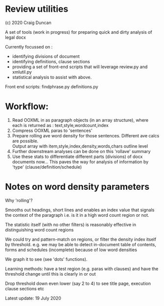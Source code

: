 # Review utilities

(c) 2020 Craig Duncan

A set of tools (work in progress) for preparing quick and dirty analysis of legal docx

Currently focussed on :

 - identifying divisions of document
 - identifying definitions, clause sections
 - providing a set of front-end scripts that will leverage review.py and xmlutil.py
 - statistical analysis to assist with above.

Front end scripts:
findphrase.py
definitions.py

# Workflow:

1. Read OOXML in as paragraph objects (in an array structure), where each is returned as : text,style,wordcount,index
2. Compress OOXML paras to 'sentences'
3. Prepare rolling ave word density for those  sentences.
Different ave calcs are possible.  
Output array with item,style,index,density,words,chars outline level
4. Further downstream analyses can be done on this 'rollave' summary
5. Use these stats to differentiate different parts (divisions) of docx documents now...
This paves the way for analysis of information by 'type' (clause/definition/schedule)

# Notes on word density parameters

Why 'rolling'?

Smooths out headings, short lines and enables an index value that signals the context of the paragraph
i.e. is it in a high word count region or not.

The statistic itself (with no other filters) is reasonably effective in distinguishing word count regions

We could try and pattern-match on regions, or filter the density index itself by threshold.
e.g. we may be able to detect in-document table of contents, forms and schedules (incomplete) because of low word densities

We graph it to see (see 'dots' functions).  

Learning methods: have a test region (e.g. paras with clauses) and have the threshold change until this is clearly in or out

Drop threshold down even lower (say 2 to 4) to see title page, execution clause sections etc

Latest update: 19 July 2020